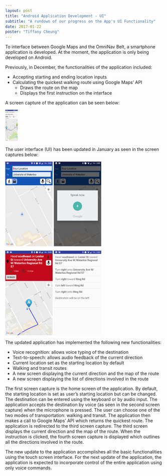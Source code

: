 ```yaml
---
layout: post
title: "Android Application Development - UI"
subtitle: "A rundown of our progress on the App's UI Functionality"
date: 2017-01-22
poster: "Tiffany Cheung"
---
```


To interface between Google Maps and the OmniNav Belt, a smartphone application is developed. At the moment, the application is only being developed on Android.

Previously, in December, the functionalities of the application included:

- Accepting starting and ending location inputs
- Calculating the quickest walking route using Google Maps’ API
    - Draws the route on the map
    - Displays the first instruction on the interface

A screen capture of the application can be seen below:

<img src="/images/blog/2017-01-22/image_1.tif" alt="OLD App Screen Capture" width="40" height="100">

The user interface (UI) has been updated in January as seen in the screen captures below:

<img src="/images/blog/2017-01-22/image_2.png" alt="App Updated Screen Capture_1" width="30%" height="30%" align="middle"> <img src="/images/blog/2017-01-22/image_3.png" alt="App Updated Screen Capture_3" width="30%" height="30%" align="middle">

<img src="/images/blog/2017-01-22/image_4.png" alt="App Updated Screen Capture_4" width="30%" height="30%" align="middle"> <img src="/images/blog/2017-01-22/image_5.png" alt="App Updated Screen Capture_5" width="30%" height="30%" align="middle">

The updated application has implemented the following new functionalities:
- Voice recognition: allows voice typing of the destination
- Text-to-speech: allows audio feedback of the current direction 
- Current location set as the starting location by default
- Walking and transit routes
- A new screen displaying the current direction and the map of the route
- A new screen displaying the list of directions involved in the route

The first screen capture is the home screen of the application. By default, the starting location is set as user’s starting location but can be changed. The destination can be entered using the keyboard or by audio input. The application accepts the destination by voice (as seen in the second screen capture) when the microphone is pressed. The user can choose one of the two modes of transportation: walking and transit. The application then makes a call to Google Maps’ API which returns the quickest route. The application is redirected to the third screen capture. The third screen displays the current direction and the map of the route. When the instruction is clicked, the fourth screen capture is displayed which outlines all the directions involved in the route.

The new update to the application accomplishes all the basic functionalities using the touch screen interface. For the next update of the application, the application is expected to incorporate control of the entire application using only voice commands.
